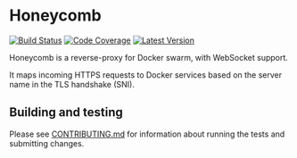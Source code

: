 # Honeycomb

[![Build Status](http://img.shields.io/travis/icecave/honeycomb/master.svg?style=flat-square)](https://travis-ci.org/icecave/honeycomb)
[![Code Coverage](https://img.shields.io/codecov/c/github/icecave/honeycomb/master.svg?style=flat-square)](https://codecov.io/github/icecave/honeycomb)
[![Latest Version](https://img.shields.io/github/tag/recoilphp/recoil.svg?style=flat-square&label=semver)](https://semver.org)

Honeycomb is a reverse-proxy for Docker swarm, with WebSocket support.

It maps incoming HTTPS requests to Docker services based on the server name in
the TLS handshake (SNI).

## Building and testing

Please see [CONTRIBUTING.md](.github/CONTRIBUTING.md) for information about
running the tests and submitting changes.
